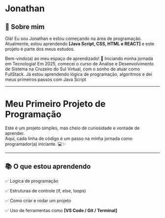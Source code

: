 # Jonathan

## 👤 Sobre mim
Olá! Eu sou Jonathan e estou começando na área de programação.  
Atualmente, estou aprendendo **[Java Script, CSS, HTML e REACT]** e este projeto é parte dos meus estudos.

Bem-vindo(a) ao meu espaço de aprendizado! 🚀 
Iniciando minha jornada em Tecnologia! Em 2025, comecei o curso de Analise e Desenvolvimento de Sistema na Cruzeiro do Sul Virtual, com o sonho de atuar como FullStack. Já estou aprendendo lógica de programação, algoritmos e dei meus primeiros passos com Java Script 



---
# Meu Primeiro Projeto de Programação


Este é um projeto simples, mas cheio de curiosidade e vontade de aprender.  
Aqui, cada linha de código é um passo na minha jornada como programador(a) iniciante. 💻✨


---

## 📚 O que estou aprendendo

✅ Logica de programação

✅ Estruturas de controle (if, else, loops)  

✅ Como criar e rodar um projeto  

✅ Uso de ferramentas como **[VS Code / Git / Terminal]**
